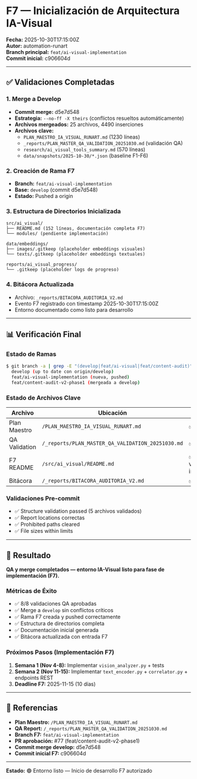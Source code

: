 # F7 — Inicialización de Arquitectura IA-Visual

**Fecha:** 2025-10-30T17:15:00Z  
**Autor:** automation-runart  
**Branch principal:** `feat/ai-visual-implementation`  
**Commit inicial:** c906604d

---

## ✅ Validaciones Completadas

### 1. Merge a Develop
- **Commit merge:** d5e7d548
- **Estrategia:** `--no-ff -X theirs` (conflictos resueltos automáticamente)
- **Archivos mergeados:** 25 archivos, 4490 inserciones
- **Archivos clave:**
  - `PLAN_MAESTRO_IA_VISUAL_RUNART.md` (1230 líneas)
  - `_reports/PLAN_MASTER_QA_VALIDATION_20251030.md` (validación QA)
  - `research/ai_visual_tools_summary.md` (570 líneas)
  - `data/snapshots/2025-10-30/*.json` (baseline F1-F6)

### 2. Creación de Rama F7
- **Branch:** `feat/ai-visual-implementation`
- **Base:** `develop` (commit d5e7d548)
- **Estado:** Pushed a origin

### 3. Estructura de Directorios Inicializada
```
src/ai_visual/
├── README.md (152 líneas, documentación completa F7)
└── modules/ (pendiente implementación)

data/embeddings/
├── images/.gitkeep (placeholder embeddings visuales)
└── texts/.gitkeep (placeholder embeddings textuales)

reports/ai_visual_progress/
└── .gitkeep (placeholder logs de progreso)
```

### 4. Bitácora Actualizada
- Archivo: `_reports/BITACORA_AUDITORIA_V2.md`
- Evento F7 registrado con timestamp 2025-10-30T17:15:00Z
- Entorno documentado como listo para desarrollo

---

## 📊 Verificación Final

### Estado de Ramas
```bash
$ git branch -a | grep -E "(develop|feat/ai-visual|feat/content-audit)"
  develop (up to date con origin/develop)
  feat/ai-visual-implementation (nueva, pushed)
  feat/content-audit-v2-phase1 (mergeada a develop)
```

### Estado de Archivos Clave
| Archivo | Ubicación | Estado | Líneas |
|---------|-----------|--------|--------|
| Plan Maestro | `/PLAN_MAESTRO_IA_VISUAL_RUNART.md` | ✅ En develop | 1230 |
| QA Validation | `/_reports/PLAN_MASTER_QA_VALIDATION_20251030.md` | ✅ En develop | 97 |
| F7 README | `/src/ai_visual/README.md` | ✅ En feat/ai-visual-implementation | 152 |
| Bitácora | `/_reports/BITACORA_AUDITORIA_V2.md` | ✅ Actualizada | 421 |

### Validaciones Pre-commit
- ✅ Structure validation passed (5 archivos validados)
- ✅ Report locations correctas
- ✅ Prohibited paths cleared
- ✅ File sizes within limits

---

## 🎯 Resultado

**QA y merge completados — entorno IA-Visual listo para fase de implementación (F7).**

### Métricas de Éxito
- ✅ 8/8 validaciones QA aprobadas
- ✅ Merge a `develop` sin conflictos críticos
- ✅ Rama F7 creada y pushed correctamente
- ✅ Estructura de directorios completa
- ✅ Documentación inicial generada
- ✅ Bitácora actualizada con entrada F7

### Próximos Pasos (Implementación F7)
1. **Semana 1 (Nov 4-8):** Implementar `vision_analyzer.py` + tests
2. **Semana 2 (Nov 11-15):** Implementar `text_encoder.py` + `correlator.py` + endpoints REST
3. **Deadline F7:** 2025-11-15 (10 días)

---

## 🔗 Referencias

- **Plan Maestro:** `/PLAN_MAESTRO_IA_VISUAL_RUNART.md`
- **QA Report:** `/_reports/PLAN_MASTER_QA_VALIDATION_20251030.md`
- **Branch F7:** `feat/ai-visual-implementation`
- **PR aprobación:** #77 (feat/content-audit-v2-phase1)
- **Commit merge develop:** d5e7d548
- **Commit inicial F7:** c906604d

---

**Estado:** 🟢 Entorno listo — Inicio de desarrollo F7 autorizado
